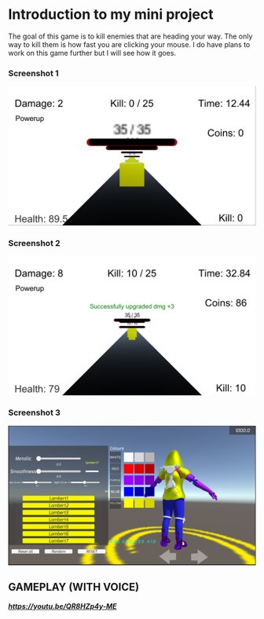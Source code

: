 # Introduction to my mini project

The goal of this game is to kill enemies that are heading your way. The only way to kill them is how fast you are clicking your mouse. I do have plans to work on this game further but I will see how it goes.

### Screenshot 1
![Character customize 1](https://raw.githubusercontent.com/90poitu/miniProject/main/Screenshots/23erddd.png)
### Screenshot 2
![Character customize 2](https://github.com/90poitu/miniProject/blob/main/Screenshots/23edd.png?raw=true)
### Screenshot 3
![Character cusomize 3](https://github.com/90poitu/Simple-character-customize/blob/main/Assets/Screenshots/character%203.png?raw=true)

## GAMEPLAY (WITH VOICE)
***https://youtu.be/QR8HZp4y-ME***
